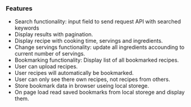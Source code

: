 ### Features
- Search functionality: input field to send request API with searched keywords
- Display results with pagination.
- Display recipe with cooking time, servings and ingredients.
- Change servings functionality: update all ingredients accounding to current number of servings.
- Bookmarking functionality: Display list of all bookmarked recipes.
- User can upload recipes.
- User recipes will automatically be bookmarked.
- User can only see there own recipes, not recipes from others.
- Store bookmark data in browser useing local storege.
- On page load read saved bookmarks from local storege and display them.

